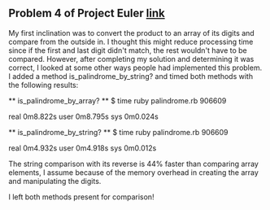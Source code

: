 ## Problem 4 of Project Euler [link](https://projecteuler.net/problem=4)

My first inclination was to convert the product to an array of its digits and compare from the outside in. I thought this might reduce processing time since if the first and last digit didn't match, the rest wouldn't have to be compared. However, after completing my solution and determining it was correct, I looked at some other ways people had implemented this problem. I added a method is_palindrome_by_string? and timed both methods with the following results: 

** is_palindrome_by_array? **
$ time ruby palindrome.rb
906609

real  0m8.822s
user  0m8.795s
sys 0m0.024s


** is_palindrome_by_string? **
$ time ruby palindrome.rb
906609

real  0m4.932s
user  0m4.918s
sys 0m0.012s

The string comparison with its reverse is 44% faster than comparing array elements, I assume because of the memory overhead in creating the array and manipulating the digits.

I left both methods present for comparison!
